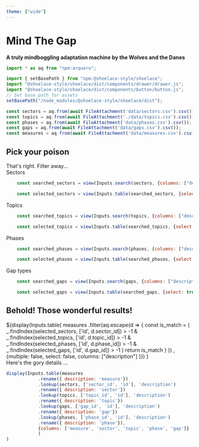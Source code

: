 ```yaml
---
theme: ["wide"]
---
```


# Mind The Gap

<strong>A truly mindboggling adaptation machine by the Wolves and the Danes</strong>

<link rel="stylesheet" href="assets/shoelace-light.css">

<script defer src="assets/fontawesome/fontawesome.js"></script>
<script defer src="assets/fontawesome/solid.js"></script>


```js   
import * as aq from "npm:arquero";

import { setBasePath } from "npm:@shoelace-style/shoelace";
import "@shoelace-style/shoelace/dist/components/drawer/drawer.js";
import "@shoelace-style/shoelace/dist/components/button/button.js";
// Set base path for assets
setBasePath("/node_modules/@shoelace-style/shoelace/dist");
```

```js
const sectors = aq.from(await FileAttachment('data/sectors.csv').csv());
const topics = aq.from(await FileAttachment('./data/topics.csv').csv());    
const phases = aq.from(await FileAttachment('data/phases.csv').csv());
const gaps = aq.from(await FileAttachment('data/gaps.csv').csv());
const measures = aq.from(await FileAttachment('data/measures.csv').csv());
```

## Pick your poison

<div class="card grid grid-cols-2" style="grid-auto-rows: auto;">

<div class="grid-colspan-2">That's right. Filter away...

</div>

<sl-details class="">
  <div slot="summary"><i class="fa fa-filter mr-3"></i> Sectors</div>


```js
    const searched_sectors = view(Inputs.search(sectors, {columns: ["description"]}))
```
```js
    const selected_sectors = view(Inputs.table(searched_sectors, {select: true}))
```
</sl-details>



<sl-details class="">
  <div slot="summary"><i class="fa fa-filter mr-3"></i> Topics</div>

```js
    const searched_topics = view(Inputs.search(topics, {columns: ["description"]}))
```
```js
    const selected_topics = view(Inputs.table(searched_topics, {select: true}))
```

</sl-details>

<sl-details class="">
  <div slot="summary"><i class="fa fa-filter mr-3"></i> Phases</div>

```js
    const searched_phases = view(Inputs.search(phases, {columns: ["description"]}))
```
```js
    const selected_phases = view(Inputs.table(searched_phases, {select: true}))
```
</sl-details>


<sl-details class="">
  <div slot="summary"><i class="fa fa-filter mr-3"></i> Gap types</div>

```js
    const searched_gaps = view(Inputs.search(gaps, {columns: ["description"]}))
```
```js
    const selected_gaps = view(Inputs.table(searched_gaps, {select: true}))
```

</sl-details>



</div>



## Behold! Those wonderful results!

<div class="grid grid-cols-2" style="grid-auto-rows: auto;">

<div class="grid-colspan-2">
${display(Inputs.table(
    measures
        .filter(aq.escape(d => {
            const is_match = (   
            _.findIndex(selected_sectors, ['id', d.sector_id]) > -1 &
            _.findIndex(selected_topics, ['id', d.topic_id]) > -1 &
            _.findIndex(selected_phases, ['id', d.phase_id]) > -1 &
            _.findIndex(selected_gaps, ['id', d.gap_id]) > -1
            )
            return is_match
        }
        ))
    , {multiple: false, select: false, columns: ["description"] }))
    }

</div>
  

</div>



<div class="card grid grid-cols-2" style="grid-auto-rows: auto;">

<div class="grid-colspan-2">

<sl-details>

<div slot="summary">Here's the gory details ...</div>

```js
display(Inputs.table(measures
            .rename({ description: 'measure'})
            .lookup(sectors, ['sector_id', 'id'], 'description')
            .rename({ description: 'sector'})
            .lookup(topics, ['topic_id', 'id'], 'description')
            .rename({ description: 'topic'})
            .lookup(gaps, ['gap_id', 'id'], 'description')
            .rename({ description: 'gap'})
            .lookup(phases, ['phase_id', 'id'], 'description')
            .rename({ description: 'phase'}),
            {columns: ['measure', 'sector', 'topic', 'phase', 'gap']}
            )
)
```

</sl-details>

</div>
</div>

